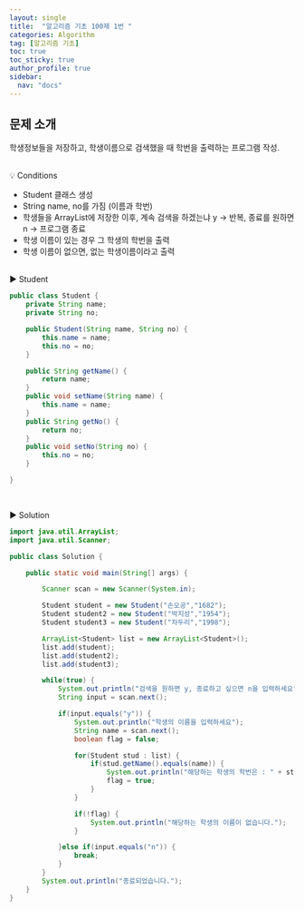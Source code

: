 ```yaml
---
layout: single
title:  "알고리즘 기초 100제 1번 "
categories: Algorithm
tag: [알고리즘 기초]
toc: true
toc_sticky: true
author_profile: true
sidebar:
  nav: "docs"
---
```


## 문제 소개

학생정보들을 저장하고, 학생이름으로 검색했을 때 학번을 출력하는 프로그램 작성.
<br/><br/>

💡 Conditions

- Student 클래스 생성
- String name, no를 가짐 (이름과 학번)
- 학생들을 ArrayList에 저장한 이후, 계속 검색을 하겠는냐 y → 반복, 종료를 원하면 n → 프로그램 종료
- 학생 이름이 있는 경우 그 학생의 학번을 출력
- 학생 이름이 없으면, 없는 학생이름이라고 출력

<br/>
▶ Student

```java
public class Student {
	private String name;
	private String no;

	public Student(String name, String no) {
		this.name = name;
		this.no = no;
	}

	public String getName() {
		return name;
	}
	public void setName(String name) {
		this.name = name;
	}
	public String getNo() {
		return no;
	}
	public void setNo(String no) {
		this.no = no;
	}

}
```
<br/>

▶ Solution

```java
import java.util.ArrayList;
import java.util.Scanner;

public class Solution {

	public static void main(String[] args) {

		Scanner scan = new Scanner(System.in);

		Student student = new Student("손오공","1682");
		Student student2 = new Student("박지성","1954");
		Student student3 = new Student("차두리","1998");

		ArrayList<Student> list = new ArrayList<Student>();
		list.add(student);
		list.add(student2);
		list.add(student3);

		while(true) {
			System.out.println("검색을 원하면 y, 종료하고 싶으면 n을 입력하세요");
			String input = scan.next();

			if(input.equals("y")) {
				System.out.println("학생의 이름을 입력하세요");
				String name = scan.next();
				boolean flag = false;

				for(Student stud : list) {
					if(stud.getName().equals(name)) {
						System.out.println("해당하는 학생의 학번은 : " + stud.getNo());
						flag = true;
					}
				}

				if(!flag) {
					System.out.println("해당하는 학생의 이름이 없습니다.");
				}

			}else if(input.equals("n")) {
				break;
			}
		}
		System.out.println("종료되었습니다.");
	}
}
```